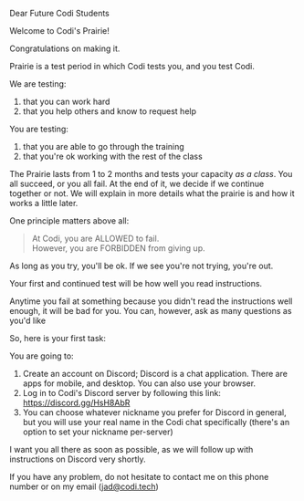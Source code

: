 Dear Future Codi Students

Welcome to Codi's Prairie!

Congratulations on making it.

Prairie is a test period in which Codi tests you, and you test Codi.

We are testing:

1. that you can work hard
2. that you help others and know to request help

You are testing:
1. that you are able to go through the training
2. that you're ok working with the rest of the class

The Prairie lasts from 1 to 2 months and tests your capacity *as a class*. You all succeed, or you all fail.
At the end of it, we decide if we continue together or not.
We will explain in more details what the prairie is and how it works a little later.

One principle matters above all:

> At Codi, you are ALLOWED to fail.  
> However, you are FORBIDDEN from giving up.

As long as you try, you'll be ok. If we see you're not trying, you're out.

Your first and continued test will be how well you read instructions.

Anytime you fail at something because you didn't read the instructions well enough, it will be bad for you. You can, however, ask as many questions as you'd like

So, here is your first task:

You are going to:

1. Create an account on Discord; Discord is a chat application. There are apps for mobile, and desktop. You can also use your browser.
2. Log in to Codi's Discord server by following this link: https://discord.gg/HsH8AbR 
3. You can choose whatever nickname you prefer for Discord in general, but you will use your real name in the Codi chat specifically (there's an option to set your nickname per-server)

I want you all there as soon as possible, as we will follow up with instructions on Discord very shortly.

If you have any problem, do not hesitate to contact me on this phone number or on my email (jad@codi.tech)